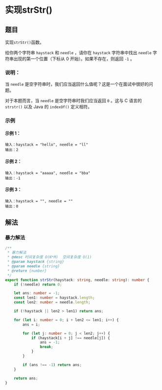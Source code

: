 # 实现strStr()

## 题目
实现`strStr()`函数。

给你两个字符串 `haystack` 和 `needle` ，请你在 `haystack` 字符串中找出 `needle` 字符串出现的第一个位置（下标从 0 开始）。如果不存在，则返回 `-1` 。

### 说明：

当 `needle` 是空字符串时，我们应当返回什么值呢？这是一个在面试中很好的问题。

对于本题而言，当 `needle` 是空字符串时我们应当返回 `0` 。这与 C 语言的` strstr()` 以及 Java 的 `indexOf()` 定义相符。

### 示例

#### 示例 1：
```
输入：haystack = "hello", needle = "ll"
输出：2
```
#### 示例 2：
```
输入：haystack = "aaaaa", needle = "bba"
输出：-1
```
#### 示例 3：
```
输入：haystack = "", needle = ""
输出：0
```

## 解法
### 暴力解法
```typescript
/**
 * 暴力解法
 * @desc 时间复杂度 O(N*M)  空间复杂度 O(1)
 * @param haystack {string}
 * @param needle {string}
 * @return {number}
 */
export function strStr(haystack: string, needle: string): number {
    if (!needle) return 0;

    let ans: number = -1;
    const len1: number = haystack.length;
    const len2: number = needle.length;

    if (!haystack || len2 > len1) return ans;

    for (let i: number = 0; i + len2 <= len1; i++) {
        ans = i;

        for (let j: number = 0; j < len2; j++) {
            if (haystack[i + j] !== needle[j]) {
                ans = -1;
                break;
            }
        }

        if (ans !== -1) return ans;
    }

    return ans;
}
```
